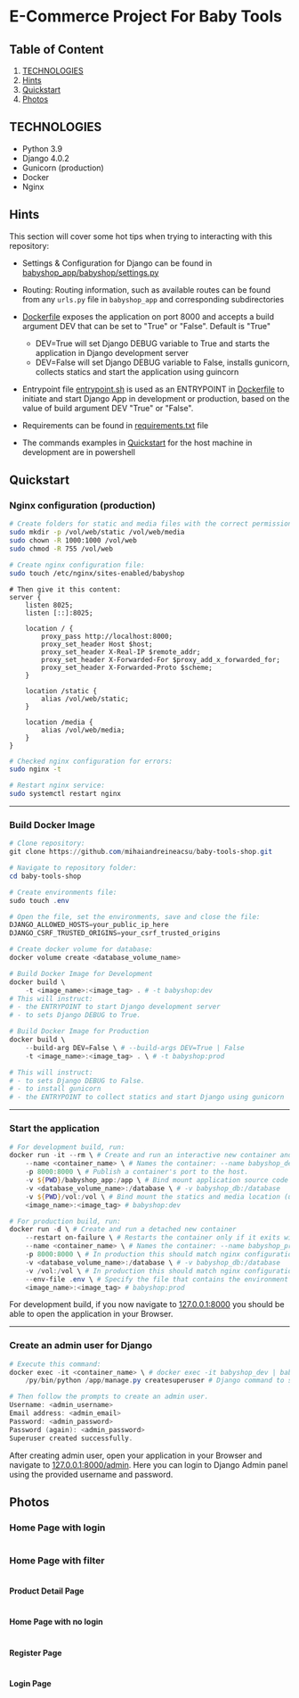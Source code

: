 # E-Commerce Project For Baby Tools

## Table of Content

1. [TECHNOLOGIES](#technologies)
1. [Hints](#hints)
1. [Quickstart](#quickstart)
1. [Photos](#photos)

## TECHNOLOGIES

- Python 3.9
- Django 4.0.2
- Gunicorn (production)
- Docker
- Nginx

## Hints

This section will cover some hot tips when trying to interacting with this repository:

- Settings & Configuration for Django can be found in [babyshop_app/babyshop/settings.py](./babyshop_app/babyshop/settings.py)

- Routing: Routing information, such as available routes can be found from any `urls.py` file in `babyshop_app` and corresponding subdirectories

- [Dockerfile](./Dockerfile) exposes the application on port 8000 and accepts a build argument DEV that can be set to "True" or "False". Default is "True"

  - DEV=True will set Django DEBUG variable to True and starts the application in Django development server
  - DEV=False will set Django DEBUG variable to False, installs gunicorn, collects statics and start the application using guincorn

- Entrypoint file [entrypoint.sh](./entrypoint.sh) is used as an ENTRYPOINT in [Dockerfile](./Dockerfile) to initiate and start Django App in development or production, based on the value of build argument DEV "True" or "False".

- Requirements can be found in [requirements.txt](./requirements.txt) file

- The commands examples in [Quickstart](#quickstart) for the host machine in development are in powershell

## Quickstart

### Nginx configuration (production)

```bash
# Create folders for static and media files with the correct permissions
sudo mkdir -p /vol/web/static /vol/web/media
sudo chown -R 1000:1000 /vol/web
sudo chmod -R 755 /vol/web

# Create nginx configuration file:
sudo touch /etc/nginx/sites-enabled/babyshop
```

```nginx
# Then give it this content:
server {
    listen 8025;
    listen [::]:8025;

    location / {
        proxy_pass http://localhost:8000;
        proxy_set_header Host $host;
        proxy_set_header X-Real-IP $remote_addr;
        proxy_set_header X-Forwarded-For $proxy_add_x_forwarded_for;
        proxy_set_header X-Forwarded-Proto $scheme;
    }

    location /static {
        alias /vol/web/static;
    }

    location /media {
        alias /vol/web/media;
    }
}
```

```bash
# Checked nginx configuration for errors:
sudo nginx -t

# Restart nginx service:
sudo systemctl restart nginx
```

---

### Build Docker Image

```powershell
# Clone repository:
git clone https://github.com/mihaiandreineacsu/baby-tools-shop.git

# Navigate to repository folder:
cd baby-tools-shop

# Create environments file:
sudo touch .env

# Open the file, set the environments, save and close the file:
DJANGO_ALLOWED_HOSTS=your_public_ip_here
DJANGO_CSRF_TRUSTED_ORIGINS=your_csrf_trusted_origins

# Create docker volume for database:
docker volume create <database_volume_name>

# Build Docker Image for Development
docker build \
    -t <image_name>:<image_tag> . # -t babyshop:dev
# This will instruct:
# - the ENTRYPOINT to start Django development server
# - to sets Django DEBUG to True.

# Build Docker Image for Production
docker build \
    --build-arg DEV=False \ # --build-args DEV=True | False
    -t <image_name>:<image_tag> . \ # -t babyshop:prod

# This will instruct:
# - to sets Django DEBUG to False.
# - to install gunicorn
# - the ENTRYPOINT to collect statics and start Django using gunicorn
```

---

### Start the application

```powershell
# For development build, run:
docker run -it --rm \ # Create and run an interactive new container and remove the container when stopped
    --name <container_name> \ # Names the container: --name babyshop_dev
    -p 8000:8000 \ # Publish a container's port to the host.
    -v ${PWD}/babyshop_app:/app \ # Bind mount application source code (useful in development)
    -v <database_volume_name>:/database \ # -v babyshop_db:/database
    -v ${PWD}/vol:/vol \ # Bind mount the statics and media location (useful in development)
    <image_name>:<image_tag> # babyshop:dev

# For production build, run:
docker run -d \ # Create and run a detached new container
    --restart on-failure \ # Restarts the container only if it exits with a non-zero exit status
    --name <container_name> \ # Names the container: --name babyshop_prod
    -p 8000:8000 \ # In production this should match nginx configuration
    -v <database_volume_name>:/database \ # -v babyshop_db:/database
    -v /vol:/vol \ # In production this should match nginx configuration
    --env-file .env \ # Specify the file that contains the environment variables.
    <image_name>:<image_tag> # babyshop:prod

```

For development build, if you now navigate to [127.0.0.1:8000](http://127.0.0.1:8000) you should be able to open the application in your Browser.

---

### Create an admin user for Django

```powershell
# Execute this command:
docker exec -it <container_name> \ # docker exec -it babyshop_dev | babyshop_prod
    /py/bin/python /app/manage.py createsuperuser # Django command to start creating an admin user

# Then follow the prompts to create an admin user.
Username: <admin_username>
Email address: <admin_email>
Password: <admin_password>
Password (again): <admin_password>
Superuser created successfully.
```

After creating admin user, open your application in your Browser and navigate to [127.0.0.1:8000/admin](http://127.0.0.1:8000/admin). Here you can login to Django Admin panel using the provided username and password.

## Photos

### Home Page with login

<img alt="" src="./project_images/capture_20220323080815407.jpg"></img>

### Home Page with filter

<img alt="" src="./project_images/capture_20220323080840305.jpg"></img>

#### Product Detail Page

<img alt="" src="./project_images/capture_20220323080934541.jpg"></img>

#### Home Page with no login

<img alt="" src="./project_images/capture_20220323080953570.jpg"></img>

#### Register Page

<img alt="" src="./project_images/capture_20220323081016022.jpg"></img>

#### Login Page

<img alt="" src="./project_images/capture_20220323081044867.jpg"></img>

